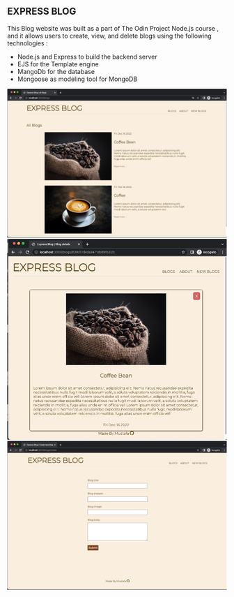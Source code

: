 ## EXPRESS BLOG

This Blog website was built as a part of The Odin Project Node.js course , and it allows users to create, view, and delete blogs using the following technologies :

- Node.js and Express to build the backend server
- EJS for the Template engine
- MangoDb for the database
- Mongoose as modeling tool for MongoDB

![home-page](public/ScreenShot2.png)
![home-page](public/ScreenShot1.png)
![home-page](public/ScreenShot3.png)
